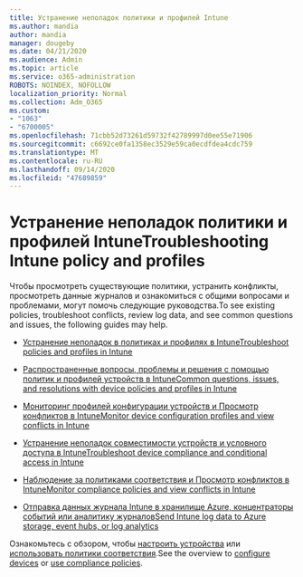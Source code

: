 ```yaml
---
title: Устранение неполадок политики и профилей Intune
ms.author: mandia
author: mandia
manager: dougeby
ms.date: 04/21/2020
ms.audience: Admin
ms.topic: article
ms.service: o365-administration
ROBOTS: NOINDEX, NOFOLLOW
localization_priority: Normal
ms.collection: Adm_O365
ms.custom:
- "1063"
- "6700005"
ms.openlocfilehash: 71cbb52d73261d59732f42789997d0ee55e71906
ms.sourcegitcommit: c6692ce0fa1358ec3529e59ca0ecdfdea4cdc759
ms.translationtype: MT
ms.contentlocale: ru-RU
ms.lasthandoff: 09/14/2020
ms.locfileid: "47689859"
---
```

# <a name="troubleshooting-intune-policy-and-profiles"></a><span data-ttu-id="dbf68-102">Устранение неполадок политики и профилей Intune</span><span class="sxs-lookup"><span data-stu-id="dbf68-102">Troubleshooting Intune policy and profiles</span></span>

<span data-ttu-id="dbf68-103">Чтобы просмотреть существующие политики, устранить конфликты, просмотреть данные журналов и ознакомиться с общими вопросами и проблемами, могут помочь следующие руководства.</span><span class="sxs-lookup"><span data-stu-id="dbf68-103">To see existing policies, troubleshoot conflicts, review log data, and see common questions and issues, the following guides may help.</span></span>

- [<span data-ttu-id="dbf68-104">Устранение неполадок в политиках и профилях в Intune</span><span class="sxs-lookup"><span data-stu-id="dbf68-104">Troubleshoot policies and profiles in Intune</span></span>](https://docs.microsoft.com/mem/intune/configuration/troubleshoot-policies-in-microsoft-intune)

- [<span data-ttu-id="dbf68-105">Распространенные вопросы, проблемы и решения с помощью политик и профилей устройств в Intune</span><span class="sxs-lookup"><span data-stu-id="dbf68-105">Common questions, issues, and resolutions with device policies and profiles in Intune</span></span>](https://docs.microsoft.com/intune/device-profile-troubleshoot)

- [<span data-ttu-id="dbf68-106">Мониторинг профилей конфигурации устройств и Просмотр конфликтов в Intune</span><span class="sxs-lookup"><span data-stu-id="dbf68-106">Monitor device configuration profiles and view conflicts in Intune</span></span>](https://docs.microsoft.com/intune/device-profile-monitor)

- [<span data-ttu-id="dbf68-107">Устранение неполадок совместимости устройств и условного доступа в Intune</span><span class="sxs-lookup"><span data-stu-id="dbf68-107">Troubleshoot device compliance and conditional access in Intune</span></span>](https://docs.microsoft.com/intune/troubleshoot-conditional-access)

- [<span data-ttu-id="dbf68-108">Наблюдение за политиками соответствия и Просмотр конфликтов в Intune</span><span class="sxs-lookup"><span data-stu-id="dbf68-108">Monitor compliance policies and view conflicts in Intune</span></span>](https://docs.microsoft.com/intune/compliance-policy-monitor)

- [<span data-ttu-id="dbf68-109">Отправка данных журнала Intune в хранилище Azure, концентраторы событий или аналитику журналов</span><span class="sxs-lookup"><span data-stu-id="dbf68-109">Send Intune log data to Azure storage, event hubs, or log analytics</span></span>](https://docs.microsoft.com/intune/review-logs-using-azure-monitor)

<span data-ttu-id="dbf68-110">Ознакомьтесь с обзором, чтобы [настроить устройства](https://docs.microsoft.com/intune/device-profiles) или [использовать политики соответствия](https://docs.microsoft.com/intune/device-compliance-get-started).</span><span class="sxs-lookup"><span data-stu-id="dbf68-110">See the overview to [configure devices](https://docs.microsoft.com/intune/device-profiles) or [use compliance policies](https://docs.microsoft.com/intune/device-compliance-get-started).</span></span>